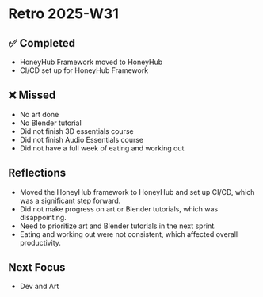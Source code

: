 ﻿# Retro 2025-W31

## ✅ Completed

- HoneyHub Framework moved to HoneyHub
- CI/CD set up for HoneyHub Framework

## ❌ Missed

- No art done
- No Blender tutorial
- Did not finish 3D essentials course
- Did not finish Audio Essentials course
- Did not have a full week of eating and working out

## Reflections
- Moved the HoneyHub framework to HoneyHub and set up CI/CD, which was a significant step forward.
- Did not make progress on art or Blender tutorials, which was disappointing.
- Need to prioritize art and Blender tutorials in the next sprint.
- Eating and working out were not consistent, which affected overall productivity.

## Next Focus

- Dev and Art
